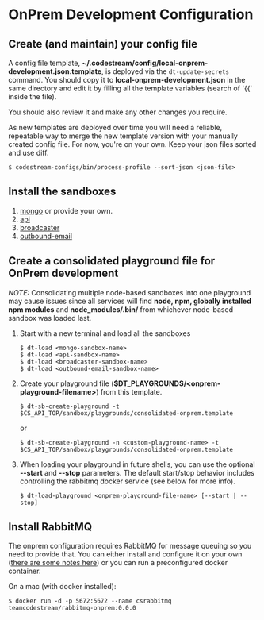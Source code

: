 # OnPrem Development Configuration

## Create (and maintain) your config file
A config file template,
**~/.codestream/config/local-onprem-development.json.template**, is deployed via
the `dt-update-secrets` command. You should copy it to
**local-onprem-development.json** in the same directory and edit it by filling
all the template variables (search of '{{' inside the file).

You should also review it and make any other changes you require.

As new templates are deployed over time you will need a reliable, repeatable way
to merge the new template version with your manually created config file. For
now, you're on your own. Keep your json files sorted and use diff.
```
$ codestream-configs/bin/process-profile --sort-json <json-file>
```

## Install the sandboxes
1. [mongo](https://github.com/teamcodestream/mongodb_tools) or provide your own.
1. [api](README.md)
1. [broadcaster](https://github.com/teamcodestream/broadcaster)
1. [outbound-email](https://github.com/teamcodestream/outbound_email)

## Create a consolidated playground file for OnPrem development

_NOTE:_ Consolidating multiple node-based sandboxes into one playground may
cause issues since all services will find **node, npm, globally installed npm
modules** and **node_modules/.bin/** from whichever node-based sandbox was loaded
last.

1. Start with a new terminal and load all the sandboxes
	```
	$ dt-load <mongo-sandbox-name>
	$ dt-load <api-sandbox-name>
	$ dt-load <broadcaster-sandbox-name>
	$ dt-load <outbound-email-sandbox-name>
	```

1. Create your playground file (**$DT_PLAYGROUNDS/\<onprem-playground-filename\>**) from this template.
	```
	$ dt-sb-create-playground -t $CS_API_TOP/sandbox/playgrounds/consolidated-onprem.template
	```
	or
	```
	$ dt-sb-create-playground -n <custom-playground-name> -t $CS_API_TOP/sandbox/playgrounds/consolidated-onprem.template
	```


1. When loading your playground in future shells, you can use the optional
   **--start** and **--stop** parameters. The default start/stop behavior
   includes controlling the rabbitmq docker service (see below for more info).
	```
	$ dt-load-playground <onprem-playground-file-name> [--start | --stop]
	```

## Install RabbitMQ

The onprem configuration requires RabbitMQ for message queuing so you need to
provide that. You can either install and configure it on your own ([there are
some notes here](README.rabbitmq)) or you can run a preconfigured docker
container.

On a mac (with docker installed):
```
$ docker run -d -p 5672:5672 --name csrabbitmq teamcodestream/rabbitmq-onprem:0.0.0
```

